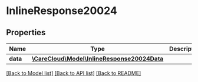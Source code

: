 # InlineResponse20024

## Properties
Name | Type | Description | Notes
------------ | ------------- | ------------- | -------------
**data** | [**\CareCloud\Model\InlineResponse20024Data**](InlineResponse20024Data.md) |  | [optional] 

[[Back to Model list]](../../README.md#documentation-for-models) [[Back to API list]](../../README.md#documentation-for-api-endpoints) [[Back to README]](../../README.md)

